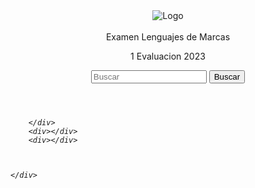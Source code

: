 <!DOCTYPE html>
<html lang="en">

<head>
    <meta charset="UTF-8">
    <meta name="viewport" content="width=device-width, initial-scale=1.0">
    <title>Document</title>
    <link rel="stylesheet" href="./css/estilo.css">
</head>

<body>
    <div>
        <header id="container">
            <img class="img" src="./img/guantes.jpeg" alt="Logo">
            <br><br>
            <div class="texto" 
                h1>Examen Lenguajes de Marcas</h1>
                <p>1 Evaluacion 2023</p>
            </div>
            <div class="search-bar">
                <input type="text" placeholder="Buscar">
                <button type="submit">Buscar</button>
            </div>
        </header>
        <div id="footer">
            <i class="fab fa-twitter"></i>
            <i class="fab fa-facebook-square"></i>
            <i class="fab fa-instagram">
            <script src="https://use.fontawesome.com/releases/v5.15.4/js/all.js" data-auto-a11y="true"></script>

        </div>
        <div></div>
        <div></div>



    </div>
</body>

</html>
